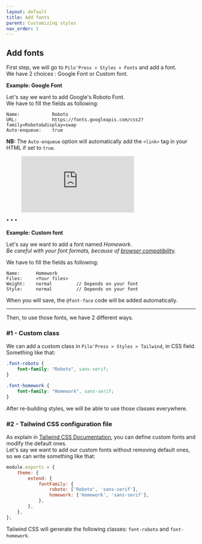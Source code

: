 ```yaml
---
layout: default
title: Add fonts
parent: Customizing styles
nav_order: 1
---
```


## Add fonts
First step, we will go to `Pilo'Press > Styles > Fonts` and add a font.  
We have 2 choices : Google Font or Custom font.  

**Example: Google Font**

Let's say we want to add Google's Roboto Font.  
We have to fill the fields as following:  
```text
Name:            Roboto
URL:             https://fonts.googleapis.com/css2?family=Roboto&display=swap
Auto-enqueue:    true
```
**NB:** The `Auto-enqueue` option will automatically add the `<link>` tag in your HTML if set to `true`.  

<figure class="video_container">
  <iframe src="https://www.loom.com/embed/edc528d329b543d0a4fe7062df7f43d2" frameborder="0" allowfullscreen="true"> </iframe>
</figure>
* * *

**Example: Custom font**

Let's say we want to add a font named _Homework_.  
_Be careful with your font formats, because of [browser compatibility](https://www.w3schools.com/css/css3_fonts.asp)._  

We have to fill the fields as following:  
```text
Name:      Homework
Files:     <Your files>
Weight:    normal         // Depends on your font
Style:     normal         // Depends on your font
```
When you will save, the `@font-face` code will be added automatically.  
* * *

Then, to use those fonts, we have 2 different ways.

### #1 - Custom class
We can add a custom class in `Pilo'Press > Styles > Tailwind`, in CSS field.  
Something like that:
```css
.font-roboto {
    font-family: "Roboto", sans-serif;
}

.font-homework {
    font-family: "Homework", sans-serif;
}
```
After re-building styles, we will be able to use those classes everywhere.

### #2 - Tailwind CSS configuration file
As explain in [Tailwind CSS Documentation](https://tailwindcss.com/docs/font-family/#font-families), you can define custom fonts and modify the default ones.  
Let's say we want to add our custom fonts without removing default ones, so we can write something like that:
```js
module.exports = {
    theme: {
        extend: {
            fontFamily: {
                roboto: ['Roboto', 'sans-serif'],
                homework: ['Homework', 'sans-serif'],
            },
        },
    },
};
```
Tailwind CSS will generate the following classes: `font-roboto` and `font-homework`.
